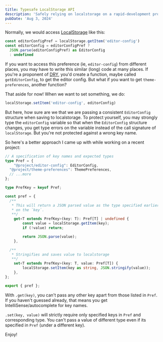 ```yaml
---
title: Typesafe LocalStorage API
description: 'Safely relying on localstorage on a rapid-development project with Typescript'
pubDate: 'Aug 3, 2024'
---
```


Normally, we would access [LocalStorage](https://developer.mozilla.org/en-US/docs/Web/API/Window/localStorage) like this:

```ts
const editorConfigPref = localStorage.getItem('editor-config')
const editorConfig = editorConfigPref ?
  JSON.parse(editorConfigPref) as EditorConfig
  : undefined
```

If you want to access this preference (ie, `editor-config`) from different places, you may have to write this similar (long) code at many places. If you're a proponent of [DRY](https://en.wikipedia.org/wiki/Don%27t_repeat_yourself), you'd create a function, maybe called `getEditorConfig`, to get the editor config. But what if you want to get `theme-preferences`, another function?

That aside for now! When we want to set something, we do:

```ts
localStorage.setItem('editor-config', editorConfig)
```

But here, how sure are we that we are passing a consistent `EditorConfig` structure when saving to localstorage. To protect yourself, you may strongly type the `editorConfig` variable so that when the `EditorConfig` structure changes, you get type errors on the variable instead of the call signature of `localStorage`. But you're not protected against a wrong key name.

So here's a better approach I came up with while working on a recent project:

```ts
// A specification of key names and expected types
type Pref = {
	"@project/editor-config": EditorConfig,
  "@project/theme-preferences": ThemePreferences,
  // ...more
};

type PrefKey = keyof Pref;

const pref = {
  /**
   * This will return a JSON parsed value as the type specified earlier based
   * on the `key`.
   **/
	get<T extends PrefKey>(key: T): Pref[T] | undefined {
		const value = localStorage.getItem(key);
		if (!value) return;

		return JSON.parse(value);
	},

  /**
   * Stringifies and saves value to localstorage
   **/
	set<T extends PrefKey>(key: T, value: Pref[T]) {
		localStorage.setItem(key as string, JSON.stringify(value));
	},
};

export { pref };
```

With `.get(key)`, you can't pass any other key apart from those listed in `Pref`. If you haven't guessed already, that means you get IntelliSense/autocomplete for key names.


`.set(key, value)` will strictly require only specified keys in `Pref` and corresponding type. You can't pass a value of different type even if its specified in `Pref` (under a different key).

Enjoy!
